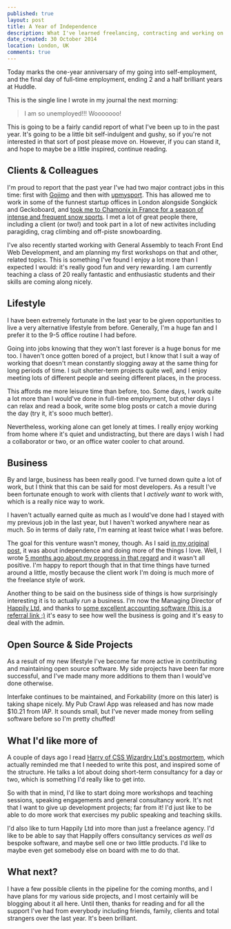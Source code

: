 ```yaml
---
published: true
layout: post
title: A Year of Independence
description: What I've learned freelancing, contracting and working on my own projects for a year
date_created: 30 October 2014
location: London, UK
comments: true
---
```


Today marks the one-year anniversary of my going into self-employment, and the final day of full-time employment, ending 2 and a half brilliant years at Huddle.

This is the single line I wrote in my journal the next morning:

> I am so unemployed!!! Wooooooo!

This is going to be a fairly candid report of what I've been up to in the past year. It's going to be a little bit self-indulgent and gushy, so if you're not interested in that sort of post please move on. However, if you can stand it, and hope to maybe be a little inspired, continue reading.

## Clients & Colleagues

I'm proud to report that the past year I've had two major contract jobs in this time: first with [Gojimo](http://gojimo.co/) and then with [upmysport](https://www.upmysport.com/). This has allowed me to work in some of the funnest startup offices in London alongside Songkick and Geckoboard, and [took me to Chamonix in France for a season of intense and frequent snow sports](/blog/au-revoir-londres/). I met a lot of great people there, including a client (or two!) and took part in a lot of new activites including paragiding, crag climbing and off-piste snowboarding.

I've also recently started working with General Assembly to teach Front End Web Development, and am planning my first workshops on that and other, related topics. This is something I've found I enjoy a lot more than I expected I would: it's really good fun and very rewarding. I am currently teaching a class of 20 really fantastic and enthusiastic students and their skills are coming along nicely.

## Lifestyle

I have been extremely fortunate in the last year to be given opportunities to live a very alternative lifestyle from before. Generally, I'm a huge fan and I prefer it to the 9-5 office routine I had before.

Going into jobs knowing that they won't last forever is a huge bonus for me too. I haven't once gotten bored of a project, but I know that I suit a way of working that doesn't mean constantly slogging away at the same thing for long periods of time. I suit shorter-term projects quite well, and I enjoy meeting lots of different people and seeing different places, in the process.

This affords me more leisure time than before, too. Some days, I work quite a lot more than I would've done in full-time employment, but other days I can relax and read a book, write some blog posts or catch a movie during the day (try it, it's sooo much better).

Nevertheless, working alone can get lonely at times. I really enjoy working from home where it's quiet and undistracting, but there are days I wish I had a collaborator or two, or an office water cooler to chat around.

## Business

By and large, business has been really good. I've turned down quite a lot of work, but I think that this can be said for most developers. As a result I've been fortunate enough to work with clients that I *actively want* to work with, which is a really nice way to work.

I haven't actually earned quite as much as I would've done had I stayed with my previous job in the last year, but I haven't worked anywhere near as much. So in terms of daily rate, I'm earning at least twice what I was before.

The goal for this venture wasn't money, though. As I said [in my original post](/blog/unduddled), it was about independence and doing more of the things I love. Well, I wrote [5 months ago about my progress in that regard](/log/six-months-later) and it wasn't all positive. I'm happy to report though that in that time things have turned around a little, mostly because the client work I'm doing is much more of the freelance style of work.

Another thing to be said on the business side of things is how surprisingly interesting it is to actually *run* a business. I'm now the Managing Director of [Happily Ltd](http://happilyltd.co), and thanks to [some excellent accounting software (this is a referral link ;)](http://fre.ag/43phtauz) it's easy to see how well the business is going and it's easy to deal with the admin.

## Open Source & Side Projects

As a result of my new lifestyle I've become far more active in contributing and maintaining open source software. My side projects have been far more successful, and I've made many more additions to them than I would've done otherwise.

Interfake continues to be maintained, and Forkability (more on this later) is taking shape nicely. My Pub Crawl App was released and has now made $10.21 from IAP. It sounds small, but I've never made money from selling software before so I'm pretty chuffed!

## What I'd like more of

A couple of days ago I read [Harry of CSS Wizardry Ltd's postmortem](http://csswizardry.com/2014/10/css-wizardry-ltd-year-1-in-review/), which actually reminded me that I needed to write this post, and inspired some of the structure. He talks a lot about doing short-term consultancy for a day or two, which is something I'd really like to get into.

So with that in mind, I'd like to start doing more workshops and teaching sessions, speaking engagements and general consultancy work. It's not that I want to give up development projects; far from it! I'd just like to be able to do more work that exercises my public speaking and teaching skills.

I'd also like to turn Happily Ltd into more than just a freelance agency. I'd like to be able to say that Happily offers consultancy services *as well as* bespoke software, and maybe sell one or two little products. I'd like to maybe even get somebody else on board with me to do that.

## What next?

I have a few possible clients in the pipeline for the coming months, and I have plans for my various side projects, and I most certainly will be blogging about it all here. Until then, thanks for reading and for all the support I've had from everybody including friends, family, clients and total strangers over the last year. It's been brilliant.

